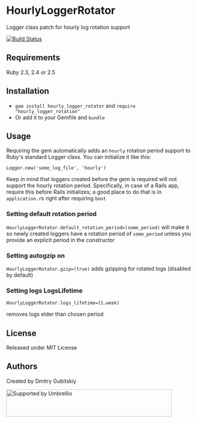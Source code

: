 # HourlyLoggerRotator

Logger class patch for hourly log rotation support

[![Build Status](https://travis-ci.org/umbrellio/hourly_logger_rotator.svg?branch=master)](https://travis-ci.org/umbrellio/hourly_logger_rotator)

## Requirements

Ruby 2.3, 2.4 or 2.5

## Installation

- `gem install hourly_logger_rotator` and `require "hourly_logger_rotation"`
- Or add it to your Gemfile and `bundle`

## Usage

Requiring the gem automatically adds an `hourly` rotation period support to Ruby's standard
Logger class. You can initialize it like this:

```
Logger.new('some_log_file', 'hourly')
```

Keep in mind that loggers created before the gem is required will not
support the hourly rotation period. Specifically, in case of a Rails app,
require this before Rails initializes; a good place to do that is in `application.rb`
right after requiring `boot`

### Setting default rotation period

`HourlyLoggerRotator.default_rotation_period=(some_period)` will make it so newly created
loggers have a rotation period of `some_period` unless you provide an explicit
period in the constructor

### Setting autogzip on

`HourlyLoggerRotator.gzip=(true)`
adds gzipping for rotated logs (disabled by default)

### Setting logs LogsLifetime

`HourlyLoggerRotator.logs_lifetime=(1.week)`

removes logs elder than chosen period

## License
Released under MIT License

## Authors
Created by Dmitry Gubitskiy

<a href="https://github.com/umbrellio/">
<img style="float: left;" src="https://umbrellio.github.io/Umbrellio/supported_by_umbrellio.svg"
alt="Supported by Umbrellio" width="439" height="72">
</a>
